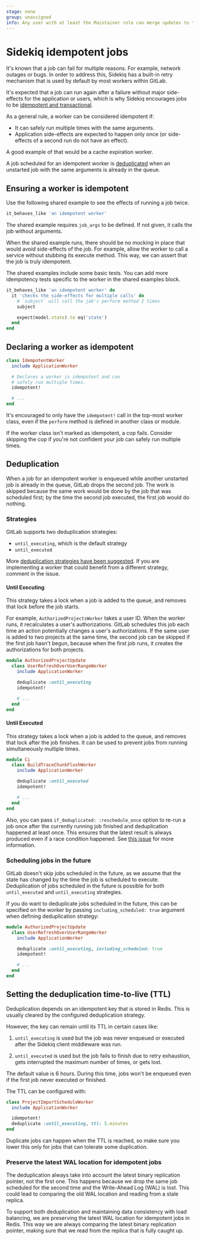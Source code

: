 ```yaml
---
stage: none
group: unassigned
info: Any user with at least the Maintainer role can merge updates to this content. For details, see https://docs.gitlab.com/ee/development/development_processes.html#development-guidelines-review.
---
```


# Sidekiq idempotent jobs

It's known that a job can fail for multiple reasons. For example, network outages or bugs.
In order to address this, Sidekiq has a built-in retry mechanism that is
used by default by most workers within GitLab.

It's expected that a job can run again after a failure without major side-effects for the
application or users, which is why Sidekiq encourages
jobs to be [idempotent and transactional](https://github.com/mperham/sidekiq/wiki/Best-Practices#2-make-your-job-idempotent-and-transactional).

As a general rule, a worker can be considered idempotent if:

- It can safely run multiple times with the same arguments.
- Application side-effects are expected to happen only once
  (or side-effects of a second run do not have an effect).

A good example of that would be a cache expiration worker.

A job scheduled for an idempotent worker is [deduplicated](#deduplication) when
an unstarted job with the same arguments is already in the queue.

## Ensuring a worker is idempotent

Use the following shared example to see the effects of running a job twice.

```ruby
it_behaves_like 'an idempotent worker'
```

The shared example requires `job_args` to be defined. If not given, it
calls the job without arguments.

When the shared example runs, there should be no mocking in place that would avoid
side-effects of the job. For example, allow the worker to call a service without
stubbing its execute method. This way, we can assert that the job is truly idempotent.

The shared examples include some basic tests. You can add more idempotency tests
specific to the worker in the shared examples block.

```ruby
it_behaves_like 'an idempotent worker' do
  it 'checks the side-effects for multiple calls' do
    # `subject` will call the job's perform method 2 times
    subject

    expect(model.state).to eq('state')
  end
end
```

## Declaring a worker as idempotent

```ruby
class IdempotentWorker
  include ApplicationWorker

  # Declares a worker is idempotent and can
  # safely run multiple times.
  idempotent!

  # ...
end
```

It's encouraged to only have the `idempotent!` call in the top-most worker class, even if
the `perform` method is defined in another class or module.

If the worker class isn't marked as idempotent, a cop fails. Consider skipping
the cop if you're not confident your job can safely run multiple times.

## Deduplication

When a job for an idempotent worker is enqueued while another
unstarted job is already in the queue, GitLab drops the second
job. The work is skipped because the same work would be
done by the job that was scheduled first; by the time the second
job executed, the first job would do nothing.

### Strategies

GitLab supports two deduplication strategies:

- `until_executing`, which is the default strategy
- `until_executed`

More [deduplication strategies have been suggested](https://gitlab.com/gitlab-com/gl-infra/scalability/-/issues/195).
If you are implementing a worker that could benefit from a different
strategy, comment in the issue.

#### Until Executing

This strategy takes a lock when a job is added to the queue, and removes that lock before the job starts.

For example, `AuthorizedProjectsWorker` takes a user ID. When the
worker runs, it recalculates a user's authorizations. GitLab schedules
this job each time an action potentially changes a user's
authorizations. If the same user is added to two projects at the
same time, the second job can be skipped if the first job hasn't
begun, because when the first job runs, it creates the
authorizations for both projects.

```ruby
module AuthorizedProjectUpdate
  class UserRefreshOverUserRangeWorker
    include ApplicationWorker

    deduplicate :until_executing
    idempotent!

    # ...
  end
end
```

#### Until Executed

This strategy takes a lock when a job is added to the queue, and removes that lock after the job finishes.
It can be used to prevent jobs from running simultaneously multiple times.

```ruby
module Ci
  class BuildTraceChunkFlushWorker
    include ApplicationWorker

    deduplicate :until_executed
    idempotent!

    # ...
  end
end
```

Also, you can pass `if_deduplicated: :reschedule_once` option to re-run a job once after
the currently running job finished and deduplication happened at least once.
This ensures that the latest result is always produced even if a race condition
happened. See [this issue](https://gitlab.com/gitlab-org/gitlab/-/issues/342123) for more information.

### Scheduling jobs in the future

GitLab doesn't skip jobs scheduled in the future, as we assume that
the state has changed by the time the job is scheduled to
execute. Deduplication of jobs scheduled in the future is possible
for both `until_executed` and `until_executing` strategies.

If you do want to deduplicate jobs scheduled in the future,
this can be specified on the worker by passing `including_scheduled: true` argument
when defining deduplication strategy:

```ruby
module AuthorizedProjectUpdate
  class UserRefreshOverUserRangeWorker
    include ApplicationWorker

    deduplicate :until_executing, including_scheduled: true
    idempotent!

    # ...
  end
end
```

## Setting the deduplication time-to-live (TTL)

Deduplication depends on an idempotent key that is stored in Redis. This is usually
cleared by the configured deduplication strategy.

However, the key can remain until its TTL in certain cases like:

1. `until_executing` is used but the job was never enqueued or executed after the Sidekiq
   client middleware was run.

1. `until_executed` is used but the job fails to finish due to retry exhaustion, gets
   interrupted the maximum number of times, or gets lost.

The default value is 6 hours. During this time, jobs won't be enqueued even if the first
job never executed or finished.

The TTL can be configured with:

```ruby
class ProjectImportScheduleWorker
  include ApplicationWorker

  idempotent!
  deduplicate :until_executing, ttl: 5.minutes
end
```

Duplicate jobs can happen when the TTL is reached, so make sure you lower this only for jobs
that can tolerate some duplication.

### Preserve the latest WAL location for idempotent jobs

The deduplication always take into account the latest binary replication pointer, not the first one.
This happens because we drop the same job scheduled for the second time and the Write-Ahead Log (WAL) is lost.
This could lead to comparing the old WAL location and reading from a stale replica.

To support both deduplication and maintaining data consistency with load balancing,
we are preserving the latest WAL location for idempotent jobs in Redis.
This way we are always comparing the latest binary replication pointer,
making sure that we read from the replica that is fully caught up.
